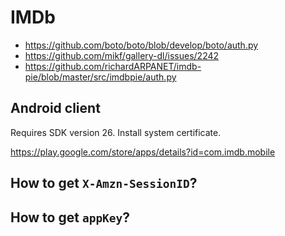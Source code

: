 # IMDb

- https://github.com/boto/boto/blob/develop/boto/auth.py
- https://github.com/mikf/gallery-dl/issues/2242
- https://github.com/richardARPANET/imdb-pie/blob/master/src/imdbpie/auth.py

## Android client

Requires SDK version 26. Install system certificate.

https://play.google.com/store/apps/details?id=com.imdb.mobile

## How to get `X-Amzn-SessionID`?

## How to get `appKey`?
